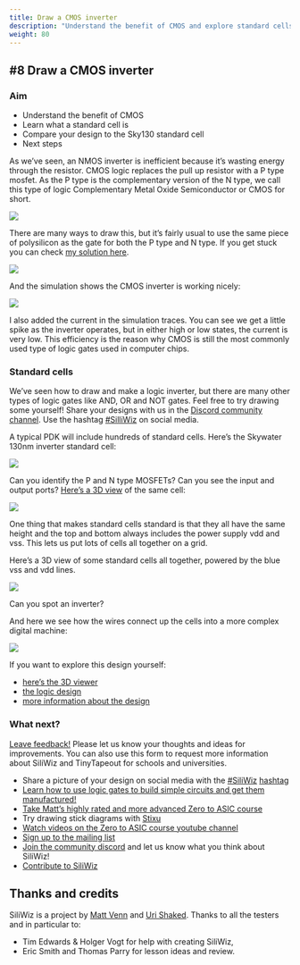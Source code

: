 ```yaml
---
title: Draw a CMOS inverter
description: "Understand the benefit of CMOS and explore standard cells"
weight: 80
---
```



#8 Draw a CMOS inverter
-----------------------

### Aim

*   Understand the benefit of CMOS
*   Learn what a standard cell is
*   Compare your design to the Sky130 standard cell
*   Next steps

As we’ve seen, an NMOS inverter is inefficient because it’s wasting energy through the resistor. CMOS logic replaces the pull up resistor with a P type mosfet. As the P type is the complementary version of the N type, we call this type of logic Complementary Metal Oxide Semiconductor or CMOS for short.

![](../images/image35.png)

There are many ways to draw this, but it’s fairly usual to use the same piece of polysilicon as the gate for both the P type and N type. If you get stuck you can check [my solutio](https://www.google.com/url?q=https://app.siliwiz.com/?preset%3Dinverter&sa=D&source=editors&ust=1677096507882858&usg=AOvVaw16w4Sklb5KXveeniSpaa8N)[n here](https://www.google.com/url?q=https://app.siliwiz.com/?preset%3Dinverter&sa=D&source=editors&ust=1677096507883367&usg=AOvVaw3Z7j2YOuggPBfhNrv0A6jZ).

![](../images/image56.png)

And the simulation shows the CMOS inverter is working nicely:

![](../images/image40.png)

I also added the current in the simulation traces. You can see we get a little spike as the inverter operates, but in either high or low states, the current is very low. This efficiency is the reason why CMOS is still the most commonly used type of logic gates used in computer chips.

### Standard cells

We’ve seen how to draw and make a logic inverter, but there are many other types of logic gates like AND, OR and NOT gates. Feel free to try drawing some yourself! Share your designs with us in the [Discord community channel](https://www.google.com/url?q=https://discord.gg/e3FK68Z98y&sa=D&source=editors&ust=1677096507885259&usg=AOvVaw1pIrT3WpzY6P4WJp0CquRy). Use the hashtag [#SilliWiz](https://www.google.com/url?q=https://twitter.com/search?q%3D%2523siliwiz&sa=D&source=editors&ust=1677096507885631&usg=AOvVaw2FA_YkfxOXubxQVDFoXVAv) on social media.

A typical PDK will include hundreds of standard cells. Here’s the Skywater 130nm inverter standard cell:

![](../images/image62.png)

Can you identify the P and N type MOSFETs? Can you see the input and output ports? [Here’s a 3D view](https://www.google.com/url?q=https://gds-viewer.tinytapeout.com/?model%3Dhttps://tinytapeout.github.io/sky130B-cells-gltf/cells/sky130_fd_sc_hd__inv_1.gds.gltf&sa=D&source=editors&ust=1677096507886787&usg=AOvVaw3qc6k2CXCpibo2qH9bFddo) of the same cell:

![](../images/image18.png)

One thing that makes standard cells standard is that they all have the same height and the top and bottom always includes the power supply vdd and vss. This lets us put lots of cells all together on a grid.

Here’s a 3D view of some standard cells all together, powered by the blue vss and vdd lines.

![](../images/image11.png)

Can you spot an inverter?

And here we see how the wires connect up the cells into a more complex digital machine:

![](../images/image43.png)

If you want to explore this design yourself:

*   [here’s the 3D viewer](https://www.google.com/url?q=https://gds-viewer.tinytapeout.com/?model%3Dhttps://tinytapeout.github.io/tt02-test-invert/tinytapeout.gds.gltf&sa=D&source=editors&ust=1677096507888832&usg=AOvVaw0n6FMqH5enC06upkUj0WFp)
*   [the logic design](https://www.google.com/url?q=https://wokwi.com/projects/341535056611770964&sa=D&source=editors&ust=1677096507889212&usg=AOvVaw2pXUbPa4nZI0BDFQUAlI6Q)
*   [more information about the design](https://www.google.com/url?q=https://tinytapeout.com/runs/tt02/000/&sa=D&source=editors&ust=1677096507889590&usg=AOvVaw0ndEnrQeNyrfgml8RVCe2_)

### What next?

[Leave feedback!](https://www.google.com/url?q=https://forms.gle/fY5phQRc2dnzBRmf9&sa=D&source=editors&ust=1677096507890290&usg=AOvVaw23b6Urq4ydkiOmA92woqgk) Please let us know your thoughts and ideas for improvements. You can also use this form to request more information about SiliWiz and TinyTapeout for schools and universities.

*   Share a picture of your design on social media with the [#SiliWiz](https://www.google.com/url?q=https://twitter.com/search?q%3D%2523siliwiz&sa=D&source=editors&ust=1677096507890958&usg=AOvVaw2Pqary8NUr6LgxwTOD7xHu) [hashtag](https://www.google.com/url?q=https://twitter.com/search?q%3D%2523siliwiz&sa=D&source=editors&ust=1677096507891252&usg=AOvVaw23WH0NMMrrNnZuxMTY_1A5)
*   [Learn how to use logic gates to build simple circuits and get them manufactured!](https://www.google.com/url?q=http://tinytapeout.com&sa=D&source=editors&ust=1677096507891693&usg=AOvVaw1a00zQLiEpc63Oz04wGe1E)
*   [Take Matt’s highly rated and more advanced Zero to ASIC course](https://www.google.com/url?q=https://zerotoasiccourse.com&sa=D&source=editors&ust=1677096507891987&usg=AOvVaw08RwuIPWU-5Z7WfVdR7Zza)
*   Try drawing stick diagrams with [Stixu](https://www.google.com/url?q=https://stixu.io/&sa=D&source=editors&ust=1677096507892273&usg=AOvVaw0Wn1k9XnCNm1VYNoR8A2fs)
*   [Watch videos on the Zero to ASIC course youtube channel](https://www.google.com/url?q=https://youtube.com/zerotoasic&sa=D&source=editors&ust=1677096507892536&usg=AOvVaw1lAxJkJ8Gfuq5hNtitr90S)
*   [Sign up to the mailing list](https://www.google.com/url?q=https://zerotoasiccourse.com/newsletter&sa=D&source=editors&ust=1677096507892810&usg=AOvVaw3PsiMt612VzTGW53Ug_PsA)
*   [Join the community discord](https://www.google.com/url?q=https://discord.gg/e3FK68Z98y&sa=D&source=editors&ust=1677096507893229&usg=AOvVaw2OkGpsdxs6ucvlFJ9ay3J0) and let us know what you think about SiliWiz!
*   [Contribute to SiliWiz](https://www.google.com/url?q=https://github.com/wokwi/siliwiz/issues&sa=D&source=editors&ust=1677096507893721&usg=AOvVaw3csmNkwjxmWYQh8h6yarA7)

Thanks and credits
------------------

SiliWiz is a project by [Matt Venn](https://www.google.com/url?q=https://mattvenn.net/&sa=D&source=editors&ust=1677096507894454&usg=AOvVaw0TScpfx2uUxKvP3L7lWnKW) and [Uri Shaked](https://www.google.com/url?q=https://urish.org/&sa=D&source=editors&ust=1677096507894736&usg=AOvVaw1wjlCnTnUIAASkkiP8R7v2). Thanks to all the testers and in particular to:

*   Tim Edwards & Holger Vogt for help with creating SiliWiz,
*   Eric Smith and Thomas Parry for lesson ideas and review.
